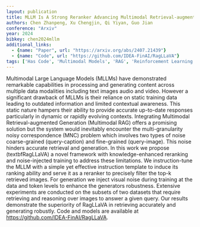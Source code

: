 ```yaml
---
layout: publication
title: MLLM Is A Strong Reranker Advancing Multimodal Retrieval-augmented Generation Via Knowledge-enhanced Reranking And Noise-injected Training
authors: Chen Zhanpeng, Xu Chengjin, Qi Yiyan, Guo Jian
conference: "Arxiv"
year: 2024
bibkey: chen2024mllm
additional_links:
  - {name: "Paper", url: "https://arxiv.org/abs/2407.21439"}
  - {name: "Code", url: "https://github.com/IDEA-FinAI/RagLLaVA"}
tags: ['Has Code', 'Multimodal Models', 'RAG', 'Reinforcement Learning', 'Security', 'Tools', 'Training Techniques']
---
```

Multimodal Large Language Models (MLLMs) have demonstrated remarkable capabilities in processing and generating content across multiple data modalities including text images audio and video. However a significant drawback of MLLMs is their reliance on static training data leading to outdated information and limited contextual awareness. This static nature hampers their ability to provide accurate up-to-date responses particularly in dynamic or rapidly evolving contexts. Integrating Multimodal Retrieval-augmented Generation (Multimodal RAG) offers a promising solution but the system would inevitably encounter the multi-granularity noisy correspondence (MNC) problem which involves two types of noise coarse-grained (query-caption) and fine-grained (query-image). This noise hinders accurate retrieval and generation. In this work we propose (textbfRagLLaVA) a novel framework with knowledge-enhanced reranking and noise-injected training to address these limitations. We instruction-tune the MLLM with a simple yet effective instruction template to induce its ranking ability and serve it as a reranker to precisely filter the top-k retrieved images. For generation we inject visual noise during training at the data and token levels to enhance the generators robustness. Extensive experiments are conducted on the subsets of two datasets that require retrieving and reasoning over images to answer a given query. Our results demonstrate the superiority of RagLLaVA in retrieving accurately and generating robustly. Code and models are available at https://github.com/IDEA-FinAI/RagLLaVA.
